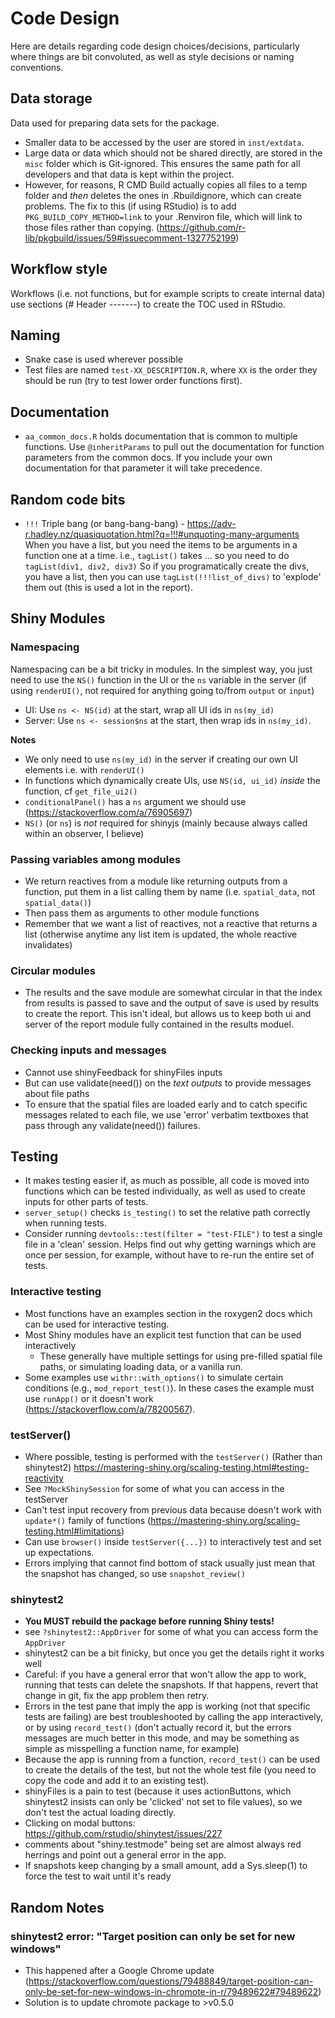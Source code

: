 # Code Design

Here are details regarding code design choices/decisions, 
particularly where things are bit convoluted, as well as style decisions or 
naming conventions.

## Data storage

Data used for preparing data sets for the package. 

- Smaller data to be accessed by the user are stored in `inst/extdata`. 
- Large data or data which should not be shared directly, are stored in the 
  `misc` folder which is Git-ignored. This ensures the same path for all developers
  and that data is kept within the project.
- However, for reasons, R CMD Build actually copies all files to a temp folder 
  and *then* deletes the ones in .Rbuildignore, which can create problems.
  The fix to this (if using RStudio) is to add `PKG_BUILD_COPY_METHOD=link` 
  to your .Renviron file, which will link to those files rather than copying.
  (https://github.com/r-lib/pkgbuild/issues/59#issuecomment-1327752199)
  

## Workflow style

Workflows (i.e. not functions, but for example scripts to create internal data)
use sections (# Header -------) to create the TOC used in RStudio.

## Naming
- Snake case is used wherever possible
- Test files are named `test-XX_DESCRIPTION.R`, where `XX` is the order they 
  should be run (try to test lower order functions first).

## Documentation
- `aa_common_docs.R` holds documentation that is common to multiple functions.
  Use `@inheritParams` to pull out the documentation for function parameters 
  from the common docs. If you include your own documentation for that parameter
  it will take precedence.
  
## Random code bits
- `!!!` Triple bang (or bang-bang-bang) - https://adv-r.hadley.nz/quasiquotation.html?q=!!!#unquoting-many-arguments
  When you have a list, but you need the items to be arguments in a function one at a time.
  i.e., `tagList()` takes ... so you need to do `tagList(div1, div2, div3)`
  So if you programatically create the divs, you have a list, then you can use
  `tagList(!!!list_of_divs)` to 'explode' them out (this is used a lot in the report).
  
## Shiny Modules

### Namespacing
Namespacing can be a bit tricky in modules. In the simplest way, you just need
to use the `NS()` function in the UI or the `ns` variable in the server (if
using `renderUI()`, not required for anything going to/from `output` or `input`)

- UI: Use `ns <- NS(id)` at the start, wrap all UI ids in `ns(my_id)`
- Server: Use `ns <- session$ns` at the start, then wrap ids in `ns(my_id)`. 

**Notes**

- We only need to use `ns(my_id)` in the server if creating our own UI elements
  i.e. with `renderUI()`
- In functions which dynamically create UIs, use `NS(id, ui_id)` *inside* the 
  function, cf `get_file_ui2()`
- `conditionalPanel()` has a `ns` argument we should use (https://stackoverflow.com/a/76905697)
- `NS()` (or `ns`) is *not* required for shinyjs (mainly because always called 
  within an observer, I believe)

### Passing variables among modules
- We return reactives from a module like returning outputs from a function,
  put them in a list calling them by name (i.e. `spatial_data`,
  not `spatial_data()`)
- Then pass them as arguments to other module functions
- Remember that we want a list of reactives, not a reactive that returns a list
  (otherwise anytime any list item is updated, the whole reactive invalidates)
  
### Circular modules
- The results and the save module are somewhat circular in that the index from
 results is passed to save and the output of save is used by results to create 
 the report. This isn't ideal, but allows us to keep both ui and server
 of the report module fully contained in the results moduel.
 

### Checking inputs and messages
- Cannot use shinyFeedback for shinyFiles inputs
- But can use validate(need()) on the *text outputs* to provide messages about file paths
- To ensure that the spatial files are loaded early and to catch specific messages
  related to each file, we use 'error' verbatim textboxes that pass through any
  validate(need()) failures.

## Testing
- It makes testing easier if, as much as possible, all code is moved into 
  functions which can be tested individually, as well as used to create inputs
  for other parts of tests.
- `server_setup()` checks `is_testing()` to set the relative path correctly when running tests.
- Consider running `devtools::test(filter = "test-FILE")` to test a single
  file in a 'clean' session. Helps find out why getting warnings which are
  once per session, for example, without have to re-run the entire set of tests.


### Interactive testing
- Most functions have an examples section in the roxygen2 docs which can be
  used for interactive testing.
- Most Shiny modules have an explicit test function that can be used interactively
    - These generally have multiple settings for using pre-filled spatial file 
      paths, or simulating loading data, or a vanilla run.
- Some examples use `withr::with_options()` to simulate certain conditions 
  (e.g., `mod_report_test()`). In these cases the example must use `runApp()` 
  or it doesn't work (https://stackoverflow.com/a/78200567).

### testServer()
- Where possible, testing is performed with the `testServer()` (Rather than 
shinytest2) https://mastering-shiny.org/scaling-testing.html#testing-reactivity
- See `?MockShinySession` for some of what you can access in the testServer
- Can't test input recovery from previous data because doesn't work with
  `update*()` family of functions (https://mastering-shiny.org/scaling-testing.html#limitations)
- Can use `browser()` inside `testServer({...})` to interactively test and set
  up expectations.
- Errors implying that cannot find bottom of stack usually just mean that the
  snapshot has changed, so use `snapshot_review()`


### shinytest2
- **You MUST rebuild the package before running Shiny tests!**
- see `?shinytest2::AppDriver` for some of what you can access form the `AppDriver`
- shinytest2 can be a bit finicky, but once you get the details right it works well
- Careful: if you have a general error that won't allow the app to work, running
  that tests can delete the snapshots. If that happens, revert that change in git, 
  fix the app problem then retry.
- Errors in the test pane that imply the app is working (not that specific tests 
  are failing) are best troubleshooted by calling the app interactively, 
  or by using `record_test()` (don't actually 
  record it, but the errors messages are much better in this mode, and may be 
  something as simple as misspelling a function name, for example)
- Because the app is running from a function, `record_test()` can be used to 
  create the details of the test, but not the whole test file (you need to copy
  the code and add it to an existing test). 
- shinyFiles is a pain to test (because it uses actionButtons, which shinytest2
  insists can only be 'clicked' not set to file values), so we don't test the
  actual loading directly.
- Clicking on modal buttons: https://github.com/rstudio/shinytest/issues/227
- comments about "shiny.testmode" being set are almost always red herrings and
  point out a general error in the app.
- If snapshots keep changing by a small amount, add a Sys.sleep(1) to force the
  test to wait until it's ready

## Random Notes

### shinytest2 error: "Target position can only be set for new windows"
- This happened after a Google Chrome update (https://stackoverflow.com/questions/79488849/target-position-can-only-be-set-for-new-windows-in-chromote-in-r/79489622#79489622)
- Solution is to update chromote package to >v0.5.0

